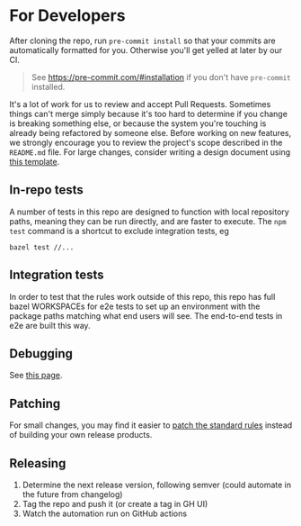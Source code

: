 # For Developers

After cloning the repo, run `pre-commit install` so that your commits are automatically formatted for you. Otherwise you'll get yelled at later by our CI.

> See https://pre-commit.com/#installation if you don't have `pre-commit` installed.

It's a lot of work for us to review and accept Pull Requests. Sometimes things can't merge simply because it's too hard to determine if you change is breaking something else, or because the system you're touching is already being refactored by someone else. Before working on new features, we strongly encourage you to review the project's scope described in the `README.md` file. For large changes, consider writing a design document using [this template](https://goo.gl/YCQttR).

## In-repo tests

A number of tests in this repo are designed to function with local repository
paths, meaning they can be run directly, and are faster to execute. The `npm
test` command is a shortcut to exclude integration tests, eg

    bazel test //...

## Integration tests

In order to test that the rules work outside of this repo, this repo has full bazel WORKSPACEs for e2e tests
to set up an environment with the package paths matching what end users will see.
The end-to-end tests in e2e are built this way.

## Debugging

See [this page](./docs/debugging.md).

## Patching

For small changes, you may find it easier to [patch the standard
rules](./docs/changing-rules.md) instead of building your own release products.

## Releasing

1. Determine the next release version, following semver (could automate in the future from changelog)
2. Tag the repo and push it (or create a tag in GH UI)
3. Watch the automation run on GitHub actions
